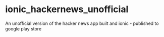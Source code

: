 # ionic_hackernews_unofficial
An unofficial version of the hacker news app built and ionic - published to google play store
